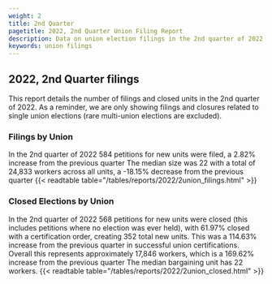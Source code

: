```yaml
---
weight: 2
title: 2nd Quarter
pagetitle: 2022, 2nd Quarter Union Filing Report
description: Data on union election filings in the 2nd quarter of 2022
keywords: union filings
---
```


## 2022, 2nd Quarter filings

This report details the number of filings and closed units in the 2nd quarter of 2022. As a reminder, we are only showing filings and closures related to single union elections (rare multi-union elections are excluded).

### Filings by Union
In the 2nd quarter of 2022 584 petitions for new units were filed, a 2.82% increase from the previous quarter The median size was 22 with a total of 24,833 workers across all units, a -18.15% decrease from the previous quarter
{{< readtable table="/tables/reports/2022/2union_filings.html" >}}

### Closed Elections by Union
In the 2nd quarter of 2022 568 petitions for new units were closed (this includes petitions where no election was ever held), with 61.97% closed with a certification order, creating 352 total new units. This was a 114.63% increase from the previous quarter in successful union certifications. Overall this represents approximately 17,846 workers, which is a 169.62% increase from the previous quarter The median bargaining unit has 22 workers.
{{< readtable table="/tables/reports/2022/2union_closed.html" >}}
